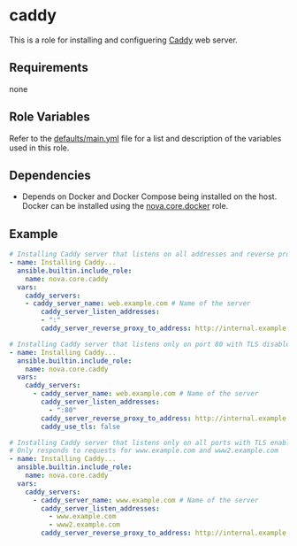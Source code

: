 # caddy

This is a role for installing and configuering [Caddy](https://caddyserver.com/docs/) web server.

## Requirements

none

## Role Variables

Refer to the [defaults/main.yml](https://github.com/novateams/nova.core/blob/main/nova/core/roles/caddy/defaults/main.yml) file for a list and description of the variables used in this role.

## Dependencies

- Depends on Docker and Docker Compose being installed on the host. Docker can be installed using the [nova.core.docker](https://github.com/novateams/nova.core/tree/main/nova/core/roles/caddy) role.

## Example

```yaml
# Installing Caddy server that listens on all addresses and reverse proxies to an internal server
- name: Installing Caddy...
  ansible.builtin.include_role:
    name: nova.core.caddy
  vars:
    caddy_servers:
    - caddy_server_name: web.example.com # Name of the server
        caddy_server_listen_addresses:
        - ":"
        caddy_server_reverse_proxy_to_address: http://internal.example.com
```

```yaml
# Installing Caddy server that listens only on port 80 with TLS disabled and reverse proxies to an internal server
- name: Installing Caddy...
  ansible.builtin.include_role:
    name: nova.core.caddy
  vars:
    caddy_servers:
      - caddy_server_name: web.example.com # Name of the server
        caddy_server_listen_addresses:
          - ":80"
        caddy_server_reverse_proxy_to_address: http://internal.example.com
        caddy_use_tls: false
```

```yaml
# Installing Caddy server that listens only on all ports with TLS enabled and reverse proxies to an internal server
# Only responds to requests for www.example.com and www2.example.com
- name: Installing Caddy...
  ansible.builtin.include_role:
    name: nova.core.caddy
  vars:
    caddy_servers:
      - caddy_server_name: www.example.com # Name of the server
        caddy_server_listen_addresses:
          - www.example.com
          - www2.example.com
        caddy_server_reverse_proxy_to_address: http://internal.example.com
```
